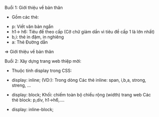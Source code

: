 Buổi 1: Giới thiệu về bản thân

- Gồm các thẻ:

* p: Viết văn bản ngắn
* h1-> h6: Tiêu đề theo cấp (Cỡ chữ giảm dần vì tiêu đề cấp 1 là lớn nhất)
* b,i: thẻ in đậm, in nghiêng
* a: Thẻ Đường dẫn

=> Giới thiệu về bản thân

Buổi 2: Xây dựng trang web thiệp mời:

- Thuộc tính display trong CSS:

* display: inline; (VD:): Trong dòng
  Các thẻ inline: span, i,b,a, strong, streng, ...

* display: block; Khối: chiếm toàn bộ chiều rộng (width) trang web
  Các thẻ block: p,div, h1->h6,....

* display: inline-block;
